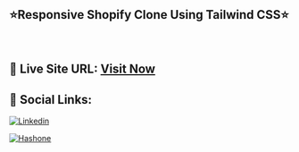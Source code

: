 ## ⭐Responsive Shopify Clone Using Tailwind CSS⭐

<br>

## 📌 Live Site URL: <a href="https://shopifyclonetailwind.netlify.app/">**Visit Now**</a>

## 📌 Social Links:

[![Linkedin](https://img.shields.io/badge/LinkedIn-0077B5?style=for-the-badge&logo=linkedin&logoColor=white)](https://www.linkedin.com/in/nikhilkhetan17/)

[![Hashone](https://img.shields.io/badge/Hashnode-2962FF?style=for-the-badge&logo=hashnode&logoColor=white)](https://nikhilkhetan.hashnode.dev/)
